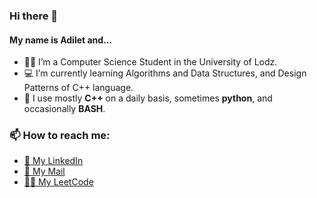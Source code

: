 ### Hi there 👋
#### My name is Adilet and...

- 👨‍🎓 I’m a Computer Science Student in the University of Lodz.
- 💻 I’m currently learning Algorithms and Data Structures, and Design Patterns of C++ language. 
- 🚀 I use mostly **C++** on a daily basis, sometimes **python**, and occasionally **BASH**.

### 📫 How to reach me: 
- [💼 My LinkedIn](https://www.linkedin.com/in/adiletbaim/)
- [📧 My Mail](mailto:adiletbaimyrza@gmail.com)
- [👨‍💻 My LeetCode](https://leetcode.com/adiletBaimyrza/)
